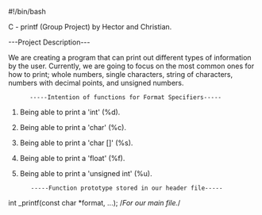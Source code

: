 #!/bin/bash

C - printf (Group Project)
  by Hector and Christian.


---Project Description---

We are creating a program that can print out different types of information by the user.
Currently, we are going to focus on the most common ones for how to print; whole numbers, single
characters, string of characters, numbers with decimal points, and unsigned numbers.


          -----Intention of functions for Format Specifiers-----

1) Being able to print a 'int' (%d).

2) Being able to print a 'char' (%c).

3) Being able to print a 'char []' (%s).

4) Being able to print a 'float' (%f).

5) Being able to print a 'unsigned int' (%u).



          -----Function prototype stored in our header file-----

int _printf(const char *format, ...); /*For our main file.*/
